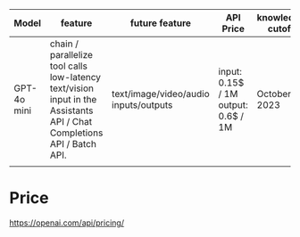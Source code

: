| Model       | feature                                                                                                                          | future feature                        | API Price                                    | knowledge cutoff | context window | output size | tokenizer      | vocab size |
| ----------- | -------------------------------------------------------------------------------------------------------------------------------- | ------------------------------------- | -------------------------------------------- | ---------------- | -------------- | ----------- | -------------- | ---------- |
| GPT-4o mini | chain / parallelize tool calls<br />low-latency<br />text/vision input in the Assistants API / Chat Completions API / Batch API. | text/image/video/audio inputs/outputs | input: 0.15\$ / 1M<br />output: 0.6\$ / 1M  | October 2023     | 128K           | 16K         | same as GPT4-o |            |
|             |                                                                                                                                  |                                       |                                              |                  |                |             |                |            |



# Price


https://openai.com/api/pricing/
